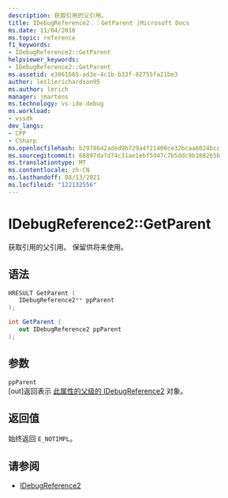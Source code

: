 ```yaml
---
description: 获取引用的父引用。
title: IDebugReference2：：GetParent |Microsoft Docs
ms.date: 11/04/2016
ms.topic: reference
f1_keywords:
- IDebugReference2::GetParent
helpviewer_keywords:
- IDebugReference2::GetParent
ms.assetid: e3061665-ad3e-4c1b-b33f-82755fa21be3
author: leslierichardson95
ms.author: lerich
manager: jmartens
ms.technology: vs-ide-debug
ms.workload:
- vssdk
dev_langs:
- CPP
- CSharp
ms.openlocfilehash: b2978642aded9b729a4f21400ce32bcaa6024bcc
ms.sourcegitcommit: 68897da7d74c31ae1ebf5d47c7b5ddc9b108265b
ms.translationtype: MT
ms.contentlocale: zh-CN
ms.lasthandoff: 08/13/2021
ms.locfileid: "122132556"
---
```

# <a name="idebugreference2getparent"></a>IDebugReference2::GetParent
获取引用的父引用。 保留供将来使用。

## <a name="syntax"></a>语法

```cpp
HRESULT GetParent ( 
   IDebugReference2** ppParent
);
```

```csharp
int GetParent ( 
   out IDebugReference2 ppParent
);
```

## <a name="parameters"></a>参数
`ppParent`\
[out]返回表示 [此属性的父级的 IDebugReference2](../../../extensibility/debugger/reference/idebugreference2.md) 对象。

## <a name="return-value"></a>返回值
 始终返回 `E_NOTIMPL`。

## <a name="see-also"></a>请参阅
- [IDebugReference2](../../../extensibility/debugger/reference/idebugreference2.md)
